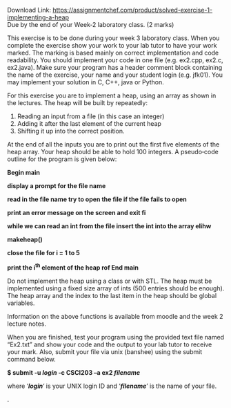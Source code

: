 Download Link: https://assignmentchef.com/product/solved-exercise-1-implementing-a-heap
<br>
Due by the end of your Week‐2 laboratory class.                                                                               (2 marks)

This exercise is to be done during your week 3 laboratory class. When you complete the exercise show your work to your lab tutor to have your work marked. The marking is based mainly on correct implementation and code readability. You should implement your code in one file (e.g. ex2.cpp, ex2.c, ex2.java). Make sure your program has a header comment block containing the name of the exercise, your name and your student login (e.g. jfk01). You may implement your solution in C, C++, java or Python.




For this exercise you are to implement a heap, using an array as shown in the lectures. The heap will be built by repeatedly:




<ol>

 <li>Reading an input from a file (in this case an integer)</li>

 <li>Adding it after the last element of the current heap</li>

 <li>Shifting it up into the correct position.</li>

</ol>




At the end of all the inputs you are to print out the first five elements of the heap array. Your heap should be able to hold 100 integers. A pseudo‐code outline for the program is given below:




<strong>    Begin main </strong>

<strong>        display a prompt for the file name </strong>

<strong>        read in the file name         try to open the file         if the file fails to open </strong>

<strong>            print an error message on the screen and exit         fi </strong>

<strong>        while we can read an int from the file             insert the int into the array         elihw </strong>

<strong>        makeheap() </strong>

<strong>        close the file         for i = 1 to 5 </strong>

<strong>            print the i<sup>th</sup> element of the heap         rof     End main </strong>




Do not implement the heap using a class or with STL. The heap must be implemented using a fixed size array of ints (500 entries should be enough). The heap array and the index to the last item in the heap should be global variables.




Information on the above functions is available from moodle and the week 2 lecture notes.




When you are finished, test your program using the provided text file named “Ex2.txt” and show your code and the output to your lab tutor to receive your mark. Also, submit your file via unix (banshee) using the submit command below.




<strong>$ submit -u <em>login </em>-c CSCI203 –a ex2 <em>filename </em></strong>

<strong><em> </em></strong>

where ‘<strong><em>login</em></strong>‘ is your UNIX login ID and ‘<strong><em>filename</em></strong>’ is the name of your file.




.